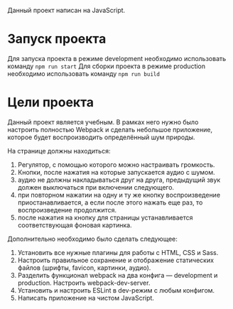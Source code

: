 Данный проект написан на JavaScript.

# Запуск проекта

Для запуска проекта в режиме development необходимо использовать команду `npm run start`
Для сборки проекта в режиме production необходимо использовать команду `npm run build`

# Цели проекта

Данный проект является учебным. В рамках него нужно было настроить полностью Webpack и сделать небольшое приложение, которое будет воспроизводить определённый шум природы.

На странице должны находиться:

1. Регулятор, с помощью которого можно настраивать громкость.
2. Кнопки, после нажатия на которые запускается аудио с шумом.
3. аудио не должны накладываться друг на друга, предыдущий звук должен выключаться при включении следующего.
4. при повторном нажатии на одну и ту же кнопку воспроизведение приостанавливается, а если после этого нажать еще раз, то воспроизведение продолжится.
5. после нажатия на кнопку для страницы устанавливается соответствующая фоновая картинка.

Дополнительно необходимо было сделать следующее:

1. Установить все нужные плагины для работы с HTML, CSS и Sass.
2. Настроить правильное сохранение и отображение статических файлов (шрифты, favicon, картинки, аудио).
3. Разделить функционал webpack на два конфига — development и production. Настроить webpack-dev-server.
4. Установить и настроить ESLint в dev-режим с любым конфигом.
5. Написать приложение на чистом JavaScript.
